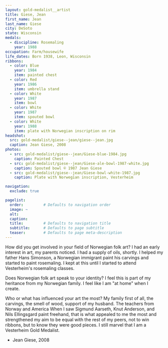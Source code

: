 ```yaml
---
layout: gold-medalist__artist
title: Giese, Jean
first_name: Jean
last_name: Giese
city: DeSoto 
state: Wisconsin
medals: 
  - discipline: Rosemaling
    year: 1988
occupation: Farm/housewife
life_dates: Born 1938, Leon, Wisconsin
ribbons:
  - color: Blue
    year: 1984
    item: painted chest
  - color: Red
    year: 1986
    item: umbrella stand
  - color: White
    year: 1987
    item: bowl
  - color: White
    year: 1987
    item: spouted bowl
  - color: White
    year: 1988
    item: plate with Norwegian inscription on rim
headshot:
  src: gold-medalist/giese--jean/giese--jean.jpg
  caption: Jean Giese, 2008
photos:
  - src: gold-medalist/giese--jean/Giese-blue-1984.jpg
    caption: Painted Chest
  - src: gold-medalist/giese--jean/Giese-ale-bowl-1987-white.jpg
    caption: Spouted bowl © 1987 Jean Giese
  - src: gold-medalist/giese--jean/Giese-bowl-white-1987.jpg
    caption: Plate with Norwegian inscription, Vesterheim 

navigation:
  exclude: true

pagelist:
  order:         # Defaults to navigation order  
  image: ~
  alt:
  caption:
  title:         # Defaults to navigation title
  subtitle:      # Defaults to page subtitle
  teaser:        # Defaults to page meta-description  
---
```

How did you get involved in your field of Norwegian folk art?
I had an early interest in art, my parents noticed. I had a supply of oils, shortly. I helped my father Hans Simonson, a Norwegian immigrant paint his carvings and started to paint rosemaling. I kept at this until I started to attend Vesterheim's rosemaling classes.

Does Norwegian folk art speak to your identity?
I feel this is part of my heritance from my Norwegian family. I feel like I am "at home" when I create.

Who or what has influenced your art the most?
My family first of all, the carvings, the smell of wood, support of my husband. The teachers from Norway and America  When I saw Sigmund Aarseth, Knut Anderson, and Nils Ellingsgard paint freehand, that is what appealed to me the most and strengthened my aim to be equal with the rest of my peers, not to win ribbons, but to know they were good pieces. I still marvel that I am a Vesterheim Gold Medalist.

- Jean Giese, 2008